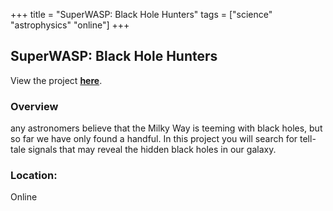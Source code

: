 +++
title = "SuperWASP: Black Hole Hunters"
tags = ["science" "astrophysics" "online"]
+++

## SuperWASP: Black Hole Hunters

View the project [**here**](https://www.zooniverse.org/projects/hughdickinson/superwasp-black-hole-hunters).

### Overview

any astronomers believe that the Milky Way is teeming with black holes, but so far we have only found a handful. In this project you will search for tell-tale signals that may reveal the hidden black holes in our galaxy. 

### Location:
Online
